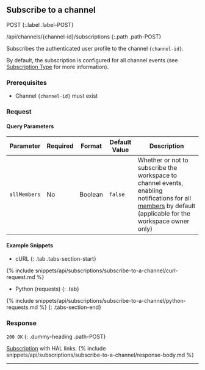 ## Subscribe to a channel

POST
{:.label .label-POST}

/api/channels/{channel-id}/subscriptions
{:.path .path-POST}

Subscribes the authenticated user profile to the channel `{channel-id}`.

By default, the subscription is configured for all channel events (see [Subscription Type](#subscription-type) for more information).

### Prerequisites
- Channel `{channel-id}` must exist

### Request
#### Query Parameters

Parameter | Required | Format | Default Value | Description
--------- | -------- | ------ | ------------- | -----------
`allMembers` | No | Boolean | `false` | Whether or not to subscribe the workspace to channel events, enabling notifications for all [members](members) by default (applicable for the workspace owner only)

#### Example Snippets
- cURL
{: .tab .tabs-section-start}

{% include snippets/api/subscriptions/subscribe-to-a-channel/curl-request.md %}

- Python (requests)
{: .tab}

{% include snippets/api/subscriptions/subscribe-to-a-channel/python-requests.md %}
{: .tabs-section-end}

### Response
`200 OK`
{: .dummy-heading .path-POST}

[Subscription](#subscription) with HAL links.
{% include snippets/api/subscriptions/subscribe-to-a-channel/response-body.md %}

---
